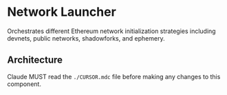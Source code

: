 # Network Launcher

Orchestrates different Ethereum network initialization strategies including devnets, public networks, shadowforks, and ephemery.

## Architecture  
Claude MUST read the `./CURSOR.mdc` file before making any changes to this component.